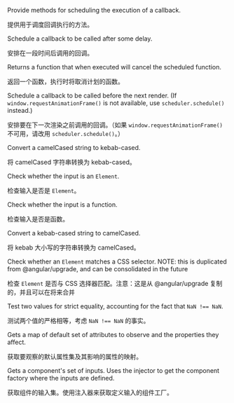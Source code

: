 Provide methods for scheduling the execution of a callback.

提供用于调度回调执行的方法。

Schedule a callback to be called after some delay.

安排在一段时间后调用的回调。

Returns a function that when executed will cancel the scheduled function.

返回一个函数，执行时将取消计划的函数。

Schedule a callback to be called before the next render.
\(If `window.requestAnimationFrame()` is not available, use `scheduler.schedule()` instead.\)

安排要在下一次渲染之前调用的回调。（如果 `window.requestAnimationFrame()` 不可用，请改用
`scheduler.schedule()`。）

Convert a camelCased string to kebab-cased.

将 camelCased 字符串转换为 kebab-cased。

Check whether the input is an `Element`.

检查输入是否是 `Element`。

Check whether the input is a function.

检查输入是否是函数。

Convert a kebab-cased string to camelCased.

将 kebab 大小写的字符串转换为 camelCased。

Check whether an `Element` matches a CSS selector.
NOTE: this is duplicated from &commat;angular/upgrade, and can
be consolidated in the future

检查 `Element` 是否与 CSS 选择器匹配。注意：这是从 &commat;angular/upgrade 复制的，并且可以在将来合并

Test two values for strict equality, accounting for the fact that `NaN !== NaN`.

测试两个值的严格相等，考虑 `NaN !== NaN` 的事实。

Gets a map of default set of attributes to observe and the properties they affect.

获取要观察的默认属性集及其影响的属性的映射。

Gets a component's set of inputs. Uses the injector to get the component factory where the inputs
are defined.

获取组件的输入集。使用注入器来获取定义输入的组件工厂。